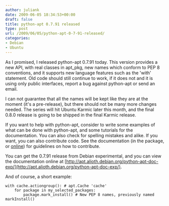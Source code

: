 ```yaml
---
author: juliank
date: 2009-06-05 18:34:53+00:00
draft: false
title: python-apt 0.7.91 released
type: post
url: /2009/06/05/python-apt-0-7-91-released/
categories:
- Debian
- Ubuntu
---
```


As I promised, I released python-apt 0.7.91 today. This version provides a new API, with real classes in apt_pkg, new names which conform to PEP 8 conventions, and it supports new language features such as the 'with' statement. Old code should still continue to work, if it does not and it is using only public interfaces, report a bug against python-apt or send an email.

I can not guarantee that all the names will be kept like they are at the moment (it's a pre-release), but there should not be many more changes needed. The series will hit Ubuntu Karmic later this month, and the final 0.8.0 release is going to be shipped in the final Karmic release.

If you want to help with python-apt, consider to write some examples of what can be done with python-apt, and some tutorials for the documentation. You can also check for spelling mistakes and alike. If you want, you can also contribute code. See the documentation (in the package, or [online](http://apt.alioth.debian.org/python-apt-doc-exp/)) for guidelines on how to contribute.

You can get the 0.7.91 release from Debian experimental, and you can view the documentation online at [http://apt.alioth.debian.org/python-apt-doc-exp/](http://apt.alioth.debian.org/python-apt-doc-exp/).

And of course, a short example:

    
    
    with cache.actiongroup(): # apt.Cache 'cache'
        for package in my_selected_packages:
            package.mark_install() # New PEP 8 names, previously named markInstall()
    



